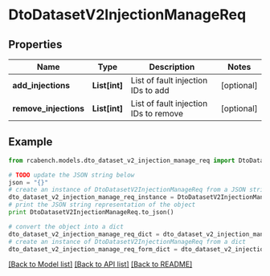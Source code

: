 # DtoDatasetV2InjectionManageReq


## Properties

Name | Type | Description | Notes
------------ | ------------- | ------------- | -------------
**add_injections** | **List[int]** | List of fault injection IDs to add | [optional] 
**remove_injections** | **List[int]** | List of fault injection IDs to remove | [optional] 

## Example

```python
from rcabench.models.dto_dataset_v2_injection_manage_req import DtoDatasetV2InjectionManageReq

# TODO update the JSON string below
json = "{}"
# create an instance of DtoDatasetV2InjectionManageReq from a JSON string
dto_dataset_v2_injection_manage_req_instance = DtoDatasetV2InjectionManageReq.from_json(json)
# print the JSON string representation of the object
print DtoDatasetV2InjectionManageReq.to_json()

# convert the object into a dict
dto_dataset_v2_injection_manage_req_dict = dto_dataset_v2_injection_manage_req_instance.to_dict()
# create an instance of DtoDatasetV2InjectionManageReq from a dict
dto_dataset_v2_injection_manage_req_form_dict = dto_dataset_v2_injection_manage_req.from_dict(dto_dataset_v2_injection_manage_req_dict)
```
[[Back to Model list]](../README.md#documentation-for-models) [[Back to API list]](../README.md#documentation-for-api-endpoints) [[Back to README]](../README.md)


